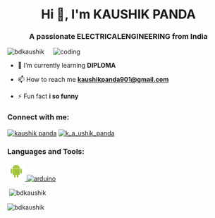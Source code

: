 <h1 align="center">Hi 👋, I'm KAUSHIK PANDA</h1>
<h3 align="center">A passionate ELECTRICALENGINEERING from India</h3>
<img align="right" alt="coding" width="400"src="https://camo.githubusercontent.com/4d9f5ecceb711eec6e2018f38a5677dc657c9738d4a65ba3b928c41c0a45b439/68747470733a2f2f6d69726f2e6d656469756d2e636f6d2f6d61782f313336302f302a37513379765349765f7430696f4a2d5a2e676966">
<p align="left"> <img src="https://komarev.com/ghpvc/?username=bdkaushik&label=Profile%20views&color=0e75b6&style=flat" alt="bdkaushik" /> </p>

- 🌱 I’m currently learning **DIPLOMA**

- 📫 How to reach me **kaushikpanda901@gmail.com**

- ⚡ Fun fact **i so funny**

<h3 align="left">Connect with me:</h3>
<p align="left">
<a href="https://fb.com/kaushik panda" target="blank"><img align="center" src="https://raw.githubusercontent.com/rahuldkjain/github-profile-readme-generator/master/src/images/icons/Social/facebook.svg" alt="kaushik panda" height="30" width="40" /></a>
<a href="https://instagram.com/k_a_ushik_panda" target="blank"><img align="center" src="https://raw.githubusercontent.com/rahuldkjain/github-profile-readme-generator/master/src/images/icons/Social/instagram.svg" alt="k_a_ushik_panda" height="30" width="40" /></a>
</p>

<h3 align="left">Languages and Tools:</h3>
<p align="left"> <a href="https://developer.android.com" target="_blank" rel="noreferrer"> <img src="https://raw.githubusercontent.com/devicons/devicon/master/icons/android/android-original-wordmark.svg" alt="android" width="40" height="40"/> </a> <a href="https://www.arduino.cc/" target="_blank" rel="noreferrer"> <img src="https://cdn.worldvectorlogo.com/logos/arduino-1.svg" alt="arduino" width="40" height="40"/> </a> </p>

<p>&nbsp;<img align="center" src="https://github-readme-stats.vercel.app/api?username=bdkaushik&show_icons=true&locale=en" alt="bdkaushik" /></p>

<p><img align="center" src="https://github-readme-streak-stats.herokuapp.com/?user=bdkaushik&" alt="bdkaushik" /></p>

